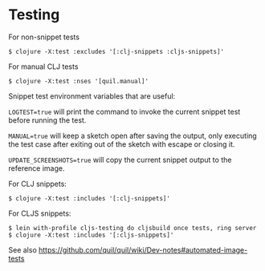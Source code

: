 # Testing

For non-snippet tests
```
$ clojure -X:test :excludes '[:clj-snippets :cljs-snippets]'
```

For manual CLJ tests
```
$ clojure -X:test :nses '[quil.manual]'
```

Snippet test environment variables that are useful:

`LOGTEST=true` will print the command to invoke the current snippet test before running the test.

`MANUAL=true` will keep a sketch open after saving the output, only executing the test case after exiting out of the sketch with escape or closing it.

`UPDATE_SCREENSHOTS=true` will copy the current snippet output to the reference image.

For CLJ snippets:

```
$ clojure -X:test :includes '[:clj-snippets]'
```

For CLJS snippets:
```
$ lein with-profile cljs-testing do cljsbuild once tests, ring server
$ clojure -X:test :includes '[:cljs-snippets]'
```

See also https://github.com/quil/quil/wiki/Dev-notes#automated-image-tests
